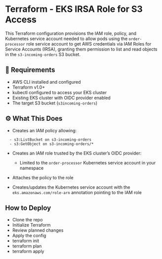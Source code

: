 # Terraform - EKS IRSA Role for S3 Access

This Terraform configuration provisions the IAM role, policy, and Kubernetes service account needed to allow pods using the `order-processor` role service account to get AWS credentials via IAM Roles for Service Accounts (IRSA), granting them permission to list and read objects in the `s3-incoming-orders` S3 bucket.

## 📜 Requirements

- AWS CLI installed and configured
- Terraform v1.0+
- kubectl configured to access your EKS cluster
- Existing EKS cluster with OIDC provider enabled
- The target S3 bucket (`s3incoming-orders`)

## ⚙️ What This Does

- Creates an IAM policy allowing:
```
  - s3:ListBucket on s3-incoming-orders
  - s3:GetObject on s3-incoming-orders/*
```
- Creates an IAM role trusted by the EKS cluster’s OIDC provider:
  - Limited to the `order-processor` Kubernetes service account in your namespace

- Attaches the policy to the role

- Creates/updates the Kubernetes service account with the `eks.amazonaws.com/role-arn` annotation pointing to the IAM role

## How to Deploy

- Clone the repo
- Initialize Terraform
- Review planned changes
- Apply the config
- terraform init
- terraform plan
- terraform apply



